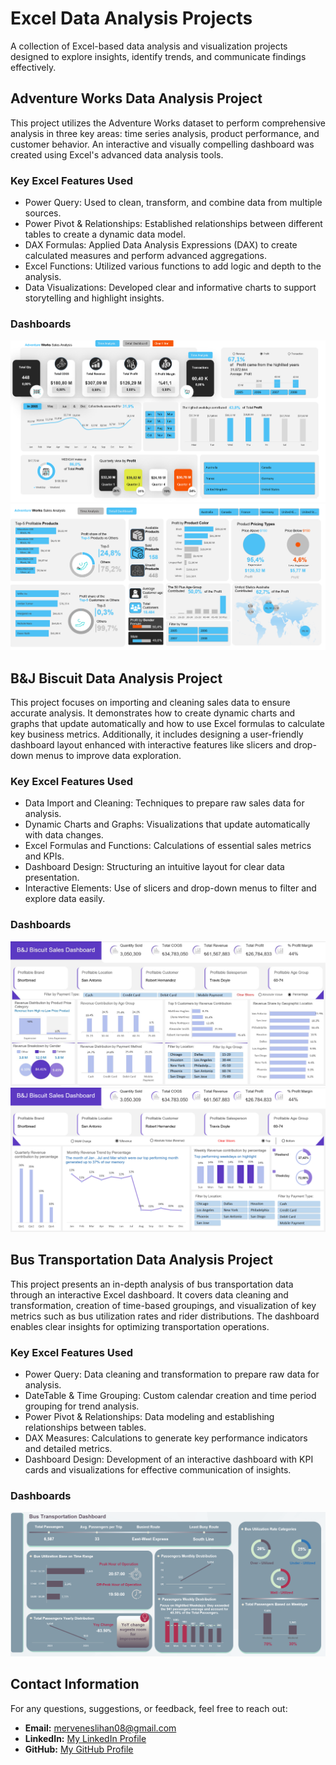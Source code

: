# Excel Data Analysis Projects
A collection of Excel-based data analysis and visualization projects designed to explore insights, identify trends, and communicate findings effectively.

## Adventure Works Data Analysis Project
This project utilizes the Adventure Works dataset to perform comprehensive analysis in three key areas: time series analysis, product performance, and customer behavior. An interactive and visually compelling dashboard was created using Excel's advanced data analysis tools.

### Key Excel Features Used
- Power Query: Used to clean, transform, and combine data from multiple sources.
- Power Pivot & Relationships: Established relationships between different tables to create a dynamic data model.
- DAX Formulas: Applied Data Analysis Expressions (DAX) to create calculated measures and perform advanced aggregations.
- Excel Functions: Utilized various functions to add logic and depth to the analysis.
- Data Visualizations: Developed clear and informative charts to support storytelling and highlight insights.

### Dashboards
![sales_dashboard](https://github.com/mrvneslihan/excel-data-analysis-projects/blob/main/adventure_works_data_analysis/sales_dashboard.png)
![customer_dashboard](https://github.com/mrvneslihan/excel-data-analysis-projects/blob/main/adventure_works_data_analysis/customer_dashboard.png)

## B&J Biscuit Data Analysis Project
This project focuses on importing and cleaning sales data to ensure accurate analysis. It demonstrates how to create dynamic charts and graphs that update automatically and how to use Excel formulas to calculate key business metrics. Additionally, it includes designing a user-friendly dashboard layout enhanced with interactive features like slicers and drop-down menus to improve data exploration.

### Key Excel Features Used
- Data Import and Cleaning: Techniques to prepare raw sales data for analysis.
- Dynamic Charts and Graphs: Visualizations that update automatically with data changes.
- Excel Formulas and Functions: Calculations of essential sales metrics and KPIs.
- Dashboard Design: Structuring an intuitive layout for clear data presentation.
- Interactive Elements: Use of slicers and drop-down menus to filter and explore data easily.

### Dashboards
![sales_dashboard](https://github.com/mrvneslihan/excel-data-analysis-projects/blob/main/b%26j_biscuit_data_analysis/sales_dashboard.png)
![sales_dashboard_2](https://github.com/mrvneslihan/excel-data-analysis-projects/blob/main/b%26j_biscuit_data_analysis/sales_dashboard_2.png)

## Bus Transportation Data Analysis Project
This project presents an in-depth analysis of bus transportation data through an interactive Excel dashboard. It covers data cleaning and transformation, creation of time-based groupings, and visualization of key metrics such as bus utilization rates and rider distributions. The dashboard enables clear insights for optimizing transportation operations.

### Key Excel Features Used
- Power Query: Data cleaning and transformation to prepare raw data for analysis.
- DateTable & Time Grouping: Custom calendar creation and time period grouping for trend analysis.
- Power Pivot & Relationships: Data modeling and establishing relationships between tables.
- DAX Measures: Calculations to generate key performance indicators and detailed metrics.
- Dashboard Design: Development of an interactive dashboard with KPI cards and visualizations for effective communication of insights.

### Dashboards
![transportation_dashboard](https://github.com/mrvneslihan/excel-data-analysis-projects/blob/main/bus_transportation_data_analysis/transpotation_dashboard.png)

## Contact Information

For any questions, suggestions, or feedback, feel free to reach out:

- **Email:** merveneslihan08@gmail.com
- **LinkedIn:** [My LinkedIn Profile](www.linkedin.com/in/merveneslihanokcu)
- **GitHub:** [My GitHub Profile](https://github.com/mrvneslihan)
